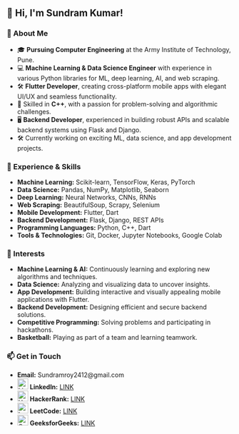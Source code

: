 <h2>👋 Hi, I'm Sundram Kumar!</h2>

<h3>🌟 About Me</h3>

<ul>
  <li>🎓 <b>Pursuing Computer Engineering</b> at the Army Institute of Technology, Pune.</li>
  <li>💻 <b>Machine Learning & Data Science Engineer</b> with experience in various Python libraries for ML, deep learning, AI, and web scraping.</li>
  <li>🛠️ <b>Flutter Developer</b>, creating cross-platform mobile apps with elegant UI/UX and seamless functionality.</li>
  <li>🔧 Skilled in <b>C++</b>, with a passion for problem-solving and algorithmic challenges.</li>
  <li>🖥️ <b>Backend Developer</b>, experienced in building robust APIs and scalable backend systems using Flask and Django.</li>
  <li>🛠️ Currently working on exciting ML, data science, and app development projects.</li>
</ul>

<h3>💼 Experience & Skills</h3>

<ul>
  <li><b>Machine Learning:</b> Scikit-learn, TensorFlow, Keras, PyTorch</li>
  <li><b>Data Science:</b> Pandas, NumPy, Matplotlib, Seaborn</li>
  <li><b>Deep Learning:</b> Neural Networks, CNNs, RNNs</li>
  <li><b>Web Scraping:</b> BeautifulSoup, Scrapy, Selenium</li>
  <li><b>Mobile Development:</b> Flutter, Dart</li>
  <li><b>Backend Development:</b> Flask, Django, REST APIs</li>
  <li><b>Programming Languages:</b> Python, C++, Dart</li>
  <li><b>Tools & Technologies:</b> Git, Docker, Jupyter Notebooks, Google Colab</li>
</ul>

<h3>🌱 Interests</h3>

<ul>
  <li><b>Machine Learning & AI:</b> Continuously learning and exploring new algorithms and techniques.</li>
  <li><b>Data Science:</b> Analyzing and visualizing data to uncover insights.</li>
  <li><b>App Development:</b> Building interactive and visually appealing mobile applications with Flutter.</li>
  <li><b>Backend Development:</b> Designing efficient and secure backend solutions.</li>
  <li><b>Competitive Programming:</b> Solving problems and participating in hackathons.</li>
  <li><b>Basketball:</b> Playing as part of a team and learning teamwork.</li>
</ul>

<h3>📫 Get in Touch</h3>

<ul>
  <li><b>Email:</b> Sundramroy2412@gmail.com</li>
  <li><img src="https://upload.wikimedia.org/wikipedia/commons/0/01/LinkedIn_Logo.svg" alt="LinkedIn" width="24" height="24"> <b>LinkedIn:</b> <a href="https://www.linkedin.com/in/sundram-kumar-24dec02/">LINK</a></li>
  <li><img src="https://upload.wikimedia.org/wikipedia/commons/6/65/HackerRank_logo.png" alt="HackerRank" width="24" height="24"> <b>HackerRank:</b> <a href="https://www.hackerrank.com/profile/Sundram_Roy_21">LINK</a></li>
  <li><img src="https://upload.wikimedia.org/wikipedia/commons/1/19/LeetCode_logo_black.png" alt="LeetCode" width="24" height="24"> <b>LeetCode:</b> <a href="https://leetcode.com/u/sundramroy2412/">LINK</a></li>
  <li><img src="https://upload.wikimedia.org/wikipedia/commons/4/43/GeeksforGeeks.svg" alt="GeeksforGeeks" width="24" height="24"> <b>GeeksforGeeks:</b> <a href="https://www.geeksforgeeks.org/user/sundramrjjbd/">LINK</a></li>
</ul>
